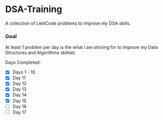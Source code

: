 # DSA-Training
A collection of LeetCode problems to improve my DSA skills.

### Goal
At least 1 problem per day is the what I am striving for to improve my Data Structures and Algorithms skillset. 

Days Completed:
- [x] Days 1 - 10
- [x] Day 11
- [x] Day 12
- [x] Day 13
- [x] Day 14
- [x] Day 15
- [ ] Day 16
- [ ] Day 17
